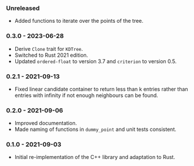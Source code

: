 ### Unreleased

* Added functions to iterate over the points of the tree.

### 0.3.0 - 2023-06-28

* Derive `Clone` trait for `KDTree`.
* Switched to Rust 2021 edition.
* Updated `ordered-float` to version 3.7 and `criterion` to version 0.5.

### 0.2.1 - 2021-09-13

* Fixed linear candidate container to return less than k entries rather than entries with infinity if not enough neighbours can be found.

### 0.2.0 - 2021-09-06

* Improved documentation.
* Made naming of functions in `dummy_point` and unit tests consistent.

### 0.1.0 - 2021-09-03

* Initial re-implementation of the C++ library and adaptation to Rust.
